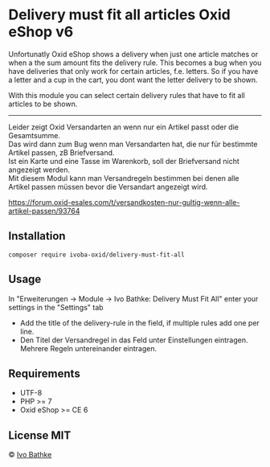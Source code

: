 # Delivery must fit all articles Oxid eShop v6

Unfortunatly Oxid eShop shows a delivery when just one article matches or when a the sum amount fits the delivery rule.
This becomes a bug when you have deliveries that only work for certain articles, f.e. letters.
So if you have a letter and a cup in the cart, you dont want the letter delivery to be shown.

With this module you can select certain delivery rules that have to fit all articles to be shown.

---
Leider zeigt Oxid Versandarten an wenn nur ein Artikel passt oder die Gesamtsumme.  
Das wird dann zum Bug wenn man Versandarten hat, die nur für bestimmte Artikel passen, zB Briefversand.  
Ist ein Karte und eine Tasse im Warenkorb, soll der Briefversand nicht angezeigt werden.  
Mit diesem Modul kann man Versandregeln bestimmen bei denen alle Artikel passen müssen bevor die Versandart angezeigt wird.

https://forum.oxid-esales.com/t/versandkosten-nur-gultig-wenn-alle-artikel-passen/93764

## Installation

    composer require ivoba-oxid/delivery-must-fit-all

## Usage
In "Erweiterungen -> Module -> Ivo Bathke: Delivery Must Fit All" enter your settings in the "Settings" tab  

- Add the title of the delivery-rule in the field, if multiple rules add one per line.
- Den Titel der Versandregel in das Feld unter Einstellungen eintragen. Mehrere Regeln untereinander eintragen.

## Requirements
- UTF-8
- PHP >= 7
- Oxid eShop >= CE 6

## License MIT

© [Ivo Bathke](https://oxid.ivo-bathke.name)
